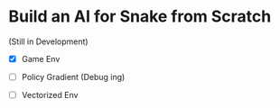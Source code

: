 
# Build an AI for Snake from Scratch
(Still in Development)

- [X] Game Env
- [ ] Policy Gradient (Debug ing)
- [ ] Vectorized Env



